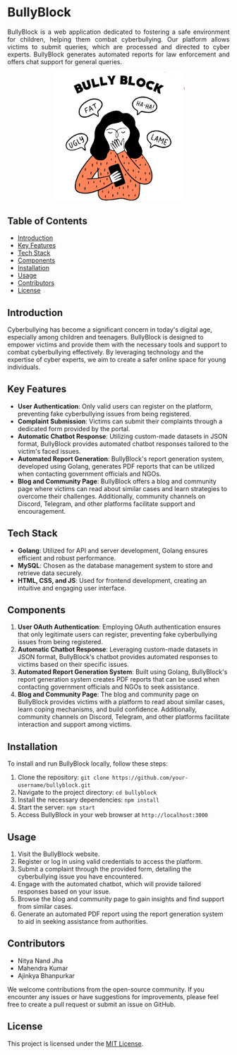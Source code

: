 # BullyBlock
<p align="justify">
BullyBlock is a web application dedicated to fostering a safe environment for children, helping them combat cyberbullying. Our platform allows victims to submit queries, which are processed and directed to cyber experts. BullyBlock generates automated reports for law enforcement and offers chat support for general queries.
</p>

<p align="center">
<img src="https://github.com/Shunux-Stuxnet/BullyBlock/blob/main/Report/images/Logo.png" width="300" alt="BullyBlock Logo">
</p>

## Table of Contents

- [Introduction](#introduction)
- [Key Features](#key-features)
- [Tech Stack](#tech-stack)
- [Components](#components)
- [Installation](#installation)
- [Usage](#usage)
- [Contributors](#contributors)
- [License](#license)

## Introduction

Cyberbullying has become a significant concern in today's digital age, especially among children and teenagers. BullyBlock is designed to empower victims and provide them with the necessary tools and support to combat cyberbullying effectively. By leveraging technology and the expertise of cyber experts, we aim to create a safer online space for young individuals.

## Key Features

- **User Authentication**: Only valid users can register on the platform, preventing fake cyberbullying issues from being registered.
- **Complaint Submission**: Victims can submit their complaints through a dedicated form provided by the portal.
- **Automatic Chatbot Response**: Utilizing custom-made datasets in JSON format, BullyBlock provides automated chatbot responses tailored to the victim's faced issues.
- **Automated Report Generation**: BullyBlock's report generation system, developed using Golang, generates PDF reports that can be utilized when contacting government officials and NGOs.
- **Blog and Community Page**: BullyBlock offers a blog and community page where victims can read about similar cases and learn strategies to overcome their challenges. Additionally, community channels on Discord, Telegram, and other platforms facilitate support and encouragement.

## Tech Stack

- **Golang**: Utilized for API and server development, Golang ensures efficient and robust performance.
- **MySQL**: Chosen as the database management system to store and retrieve data securely.
- **HTML, CSS, and JS**: Used for frontend development, creating an intuitive and engaging user interface.

## Components

1. **User OAuth Authentication**: Employing OAuth authentication ensures that only legitimate users can register, preventing fake cyberbullying issues from being registered.
2. **Automatic Chatbot Response**: Leveraging custom-made datasets in JSON format, BullyBlock's chatbot provides automated responses to victims based on their specific issues.
3. **Automated Report Generation System**: Built using Golang, BullyBlock's report generation system creates PDF reports that can be used when contacting government officials and NGOs to seek assistance.
4. **Blog and Community Page**: The blog and community page on BullyBlock provides victims with a platform to read about similar cases, learn coping mechanisms, and build confidence. Additionally, community channels on Discord, Telegram, and other platforms facilitate interaction and support among victims.

## Installation

To install and run BullyBlock locally, follow these steps:

1. Clone the repository: `git clone https://github.com/your-username/bullyblock.git`
2. Navigate to the project directory: `cd bullyblock`
3. Install the necessary dependencies: `npm install`
4. Start the server: `npm start`
5. Access BullyBlock in your web browser at `http://localhost:3000`

## Usage

1. Visit the BullyBlock website.
2. Register or log in using valid credentials to access the platform.
3. Submit a complaint through the provided form, detailing the cyberbullying issue you have encountered.
4. Engage with the automated chatbot, which will provide tailored responses based on your issue.
5. Browse the blog and community page to gain insights and find support from similar cases.
6. Generate an automated PDF report using the report generation system to aid in seeking assistance from authorities.

## Contributors

- Nitya Nand Jha
- Mahendra Kumar
- Ajinkya Bhanpurkar

We welcome contributions from the open-source community. If you encounter any issues or have suggestions for improvements, please feel free to create a pull request or submit an issue on GitHub.

## License

This project is licensed under the [MIT License](LICENSE).
